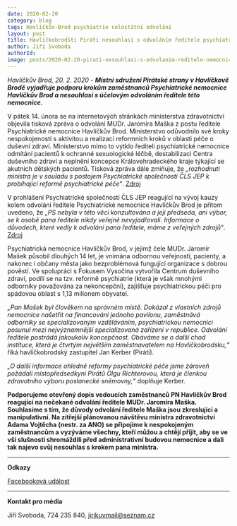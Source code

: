 ```yaml
---
date: 2020-02-20
category: blog
tags: Havlíčkův-Brod psychiatrie celostátní odvolání 
layout: post
title: Havlíčkobrodští Piráti nesouhlasí s odvoláním ředitele psychiatrické nemocnice. Při zítřejší návštěvě ministra zdravotnictví se připojí k veřejnému protestu
author: Jiří Svoboda
authorId:  
image: posts/2020-02-20-pirati-nesouhlasi-s-odvolanim-reditele-nemocnice-HB.jpg
---
```


*Havlíčkův Brod, 20. 2. 2020* - ***Místní sdružení Pirátské strany v Havlíčkově Brodě vyjadřuje podporu krokům zaměstnanců Psychiatrické nemocnice Havlíčkův Brod a nesouhlasí s účelovým odvoláním ředitele této nemocnice.***

V pátek 14. února se na internetových stránkách ministerstva zdravotnictví objevila tisková zpráva o odvolání MUDr. Jaromíra Maška z postu ředitele Psychiatrické nemocnice Havlíčkův Brod. Ministerstvo odůvodnilo své kroky nespokojeností s aktivitou a realizací reformních kroků v oblasti péče o duševní zdraví. Ministerstvo mimo to vytklo řediteli psychiatrické nemocnice odmítání pacientů k ochranné sexuologické léčbě, destabilizaci Centra duševního zdraví a neplnění koncepce Královehradeckého kraje týkající se akutních dětských pacientů. Tisková zpráva dále zmiňuje, že *„rozhodnutí ministra je v souladu s postojem Psychiatrické společnosti ČLS JEP k probíhající reformě psychiatrické péče“*. [Zdroj](https://www.mzcr.cz/dokumenty/reditel-psychiatricke-nemocnice-havlickuv-brod-konci-ve-funkciministerstvo-vyp_18529_1.html)

V prohlášení Psychiatrické společnosti ČLS JEP reagující na vývoj kauzy kolem odvolání ředitele Psychiatrické nemocnice Havlíčkův Brod je přitom uvedeno, že *„PS nebyla v této věci konzultována a její předseda, ani výbor, se k osobě pana ředitele nikdy veřejně nevyjadřovali. Informace o důvodech, které vedly k odvolání pana ředitele, máme z veřejných zdrojů“*. [Zdroj](https://www.psychiatrie.cz/24-aktualni-zpravy/3451-prohlaseni-ps-k-odvolani-dr-maska-z-funce-reditele-pn-havlickuv-brod)

Psychiatrická nemocnice Havlíčkův Brod, v jejímž čele MUDr. Jaromír Mašek působil dlouhých 14 let, je vnímána odbornou veřejností, pacienty, a nakonec i občany města jako bezproblémová fungující organizace s dobrou pověstí. Ve spolupráci s Fokusem Vysočina vytvořila Centrum duševního zdraví, podílí se na tzv. reformě psychiatrie (která je však mnohými odborníky považována za nekoncepční), zajišťuje psychiatrickou péči pro spádovou oblast s 1,13 milionem obyvatel.

*„Pan Mašek byl člověkem na správném místě. Dokázal z vlastních zdrojů nemocnice našetřit na financování jednoho pavilonu, zaměstnává odborníky se specializovaným vzděláváním, psychiatrickou nemocnici posunul mezi nejvýznamnější specializovaná zařízení v republice. Odvolání ředitele postrádá jakoukoliv koncepčnost. Obáváme se o další chod instituce, která je čtvrtým největším zaměstnavatelem na Havlíčkobrodsku,“* říká havlíčkobrodský zastupitel Jan Kerber (Piráti).

*„O další informace ohledně reformy psychiatrické péče jsme zároveň požádali místopředsedkyni Pirátů Olgu Richterovou, která je členkou zdravotního výboru poslanecké sněmovny,“* doplňuje Kerber.

**Podporujeme otevřený dopis vedoucích zaměstnanců PN Havlíčkův Brod reagující na nečekané odvolání ředitele MUDr. Jaromíra Maška. Souhlasíme s tím, že důvody odvolání ředitele Maška jsou zkreslující a manipulativní. Na zítřejší plánovanou návštěvu ministra zdravotnictví Adama Vojtěcha (nestr. za ANO) se připojíme k nespokojeným zaměstnancům a vyzýváme všechny, kteří můžou a chtějí přijít, aby se ve vší slušnosti shromáždili před administrativní budovou nemocnice a dali tak najevo svůj nesouhlas s krokem pana ministra.**

---

**Odkazy**

[Facebooková událost](https://www.facebook.com/events/2588463918063292/?active_tab=about)

---

**Kontakt pro média**

Jiří Svoboda, 724 235 840, <jirikuvmail@seznam.cz>
